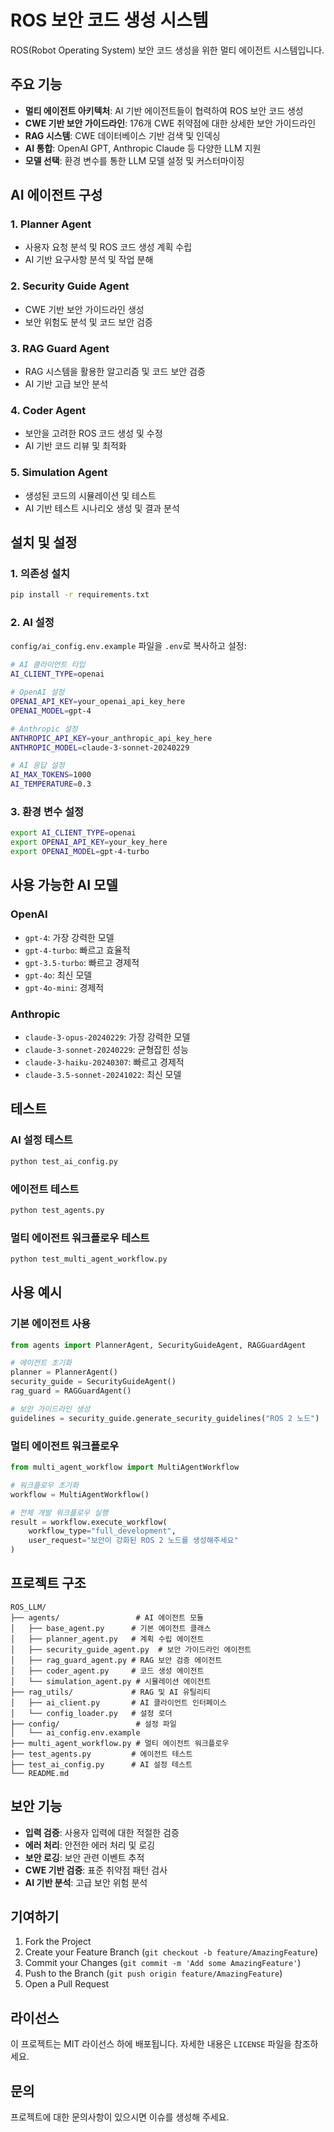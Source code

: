 # ROS 보안 코드 생성 시스템

ROS(Robot Operating System) 보안 코드 생성을 위한 멀티 에이전트 시스템입니다.

##  주요 기능

- **멀티 에이전트 아키텍처**: AI 기반 에이전트들이 협력하여 ROS 보안 코드 생성
- **CWE 기반 보안 가이드라인**: 176개 CWE 취약점에 대한 상세한 보안 가이드라인
- **RAG 시스템**: CWE 데이터베이스 기반 검색 및 인덱싱
- **AI 통합**: OpenAI GPT, Anthropic Claude 등 다양한 LLM 지원
- **모델 선택**: 환경 변수를 통한 LLM 모델 설정 및 커스터마이징

##  AI 에이전트 구성

### 1. Planner Agent
- 사용자 요청 분석 및 ROS 코드 생성 계획 수립
- AI 기반 요구사항 분석 및 작업 분해

### 2. Security Guide Agent  
- CWE 기반 보안 가이드라인 생성
- 보안 위험도 분석 및 코드 보안 검증

### 3. RAG Guard Agent
- RAG 시스템을 활용한 알고리즘 및 코드 보안 검증
- AI 기반 고급 보안 분석

### 4. Coder Agent
- 보안을 고려한 ROS 코드 생성 및 수정
- AI 기반 코드 리뷰 및 최적화

### 5. Simulation Agent
- 생성된 코드의 시뮬레이션 및 테스트
- AI 기반 테스트 시나리오 생성 및 결과 분석

##  설치 및 설정

### 1. 의존성 설치
```bash
pip install -r requirements.txt
```

### 2. AI 설정
`config/ai_config.env.example` 파일을 `.env`로 복사하고 설정:

```bash
# AI 클라이언트 타입
AI_CLIENT_TYPE=openai

# OpenAI 설정
OPENAI_API_KEY=your_openai_api_key_here
OPENAI_MODEL=gpt-4

# Anthropic 설정  
ANTHROPIC_API_KEY=your_anthropic_api_key_here
ANTHROPIC_MODEL=claude-3-sonnet-20240229

# AI 응답 설정
AI_MAX_TOKENS=1000
AI_TEMPERATURE=0.3
```

### 3. 환경 변수 설정
```bash
export AI_CLIENT_TYPE=openai
export OPENAI_API_KEY=your_key_here
export OPENAI_MODEL=gpt-4-turbo
```

##  사용 가능한 AI 모델

### OpenAI
- `gpt-4`: 가장 강력한 모델
- `gpt-4-turbo`: 빠르고 효율적
- `gpt-3.5-turbo`: 빠르고 경제적
- `gpt-4o`: 최신 모델
- `gpt-4o-mini`: 경제적

### Anthropic
- `claude-3-opus-20240229`: 가장 강력한 모델
- `claude-3-sonnet-20240229`: 균형잡힌 성능
- `claude-3-haiku-20240307`: 빠르고 경제적
- `claude-3.5-sonnet-20241022`: 최신 모델

##  테스트

### AI 설정 테스트
```bash
python test_ai_config.py
```

### 에이전트 테스트
```bash
python test_agents.py
```

### 멀티 에이전트 워크플로우 테스트
```bash
python test_multi_agent_workflow.py
```

##  사용 예시

### 기본 에이전트 사용
```python
from agents import PlannerAgent, SecurityGuideAgent, RAGGuardAgent

# 에이전트 초기화
planner = PlannerAgent()
security_guide = SecurityGuideAgent()
rag_guard = RAGGuardAgent()

# 보안 가이드라인 생성
guidelines = security_guide.generate_security_guidelines("ROS 2 노드")
```

### 멀티 에이전트 워크플로우
```python
from multi_agent_workflow import MultiAgentWorkflow

# 워크플로우 초기화
workflow = MultiAgentWorkflow()

# 전체 개발 워크플로우 실행
result = workflow.execute_workflow(
    workflow_type="full_development",
    user_request="보안이 강화된 ROS 2 노드를 생성해주세요"
)
```

##  프로젝트 구조

```
ROS_LLM/
├── agents/                 # AI 에이전트 모듈
│   ├── base_agent.py      # 기본 에이전트 클래스
│   ├── planner_agent.py   # 계획 수립 에이전트
│   ├── security_guide_agent.py  # 보안 가이드라인 에이전트
│   ├── rag_guard_agent.py # RAG 보안 검증 에이전트
│   ├── coder_agent.py     # 코드 생성 에이전트
│   └── simulation_agent.py # 시뮬레이션 에이전트
├── rag_utils/             # RAG 및 AI 유틸리티
│   ├── ai_client.py       # AI 클라이언트 인터페이스
│   └── config_loader.py   # 설정 로더
├── config/                 # 설정 파일
│   └── ai_config.env.example
├── multi_agent_workflow.py # 멀티 에이전트 워크플로우
├── test_agents.py         # 에이전트 테스트
├── test_ai_config.py      # AI 설정 테스트
└── README.md
```

##  보안 기능

- **입력 검증**: 사용자 입력에 대한 적절한 검증
- **에러 처리**: 안전한 에러 처리 및 로깅
- **보안 로깅**: 보안 관련 이벤트 추적
- **CWE 기반 검증**: 표준 취약점 패턴 검사
- **AI 기반 분석**: 고급 보안 위험 분석

##  기여하기

1. Fork the Project
2. Create your Feature Branch (`git checkout -b feature/AmazingFeature`)
3. Commit your Changes (`git commit -m 'Add some AmazingFeature'`)
4. Push to the Branch (`git push origin feature/AmazingFeature`)
5. Open a Pull Request

##  라이선스

이 프로젝트는 MIT 라이선스 하에 배포됩니다. 자세한 내용은 `LICENSE` 파일을 참조하세요.

##  문의

프로젝트에 대한 문의사항이 있으시면 이슈를 생성해 주세요.
